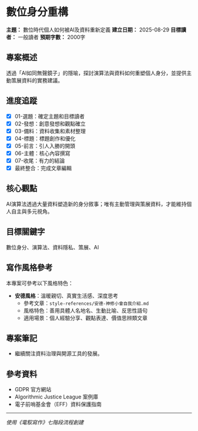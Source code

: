# 數位身分重構

**主題：** 數位時代個人如何被AI及資料重新定義
**建立日期：** 2025-08-29
**目標讀者：** 一般讀者
**預期字數：** 2000字

## 專案概述
透過「AI如同無聲鏡子」的隱喻，探討演算法與資料如何重塑個人身分，並提供主動策展資料的實務建議。

## 進度追蹤
- [x] 01-選題：確定主題和目標讀者
- [x] 02-發想：創意發想和觀點確立
- [x] 03-備料：資料收集和素材整理
- [x] 04-標題：標題創作和優化
- [x] 05-前言：引人入勝的開頭
- [x] 06-主體：核心內容撰寫
- [x] 07-收尾：有力的結論
- [x] 最終整合：完成文章編輯

## 核心觀點
AI演算法透過大量資料塑造新的身分敘事；唯有主動管理與策展資料，才能維持個人自主與多元視角。

## 目標關鍵字
數位身分、演算法、資料隱私、策展、AI

## 寫作風格參考
本專案可參考以下風格特色：
- **安德風格**：溫暖親切、真實生活感、深度思考
  - 參考文章：`style-references/安德-神修小會自我介紹.md`
  - 風格特色：善用具體人名地名、生動比喻、反思性語句
  - 適用場景：個人經驗分享、觀點表達、價值思辨類文章

## 專案筆記
- 繼續關注資料治理與開源工具的發展。

## 參考資料
- GDPR 官方網站
- Algorithmic Justice League 案例庫
- 電子前哨基金會（EFF）資料保護指南

---
*使用《電馭寫作》七階段流程創建*
